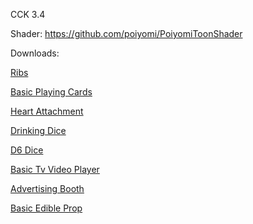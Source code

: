 CCK 3.4 

Shader: https://github.com/poiyomi/PoiyomiToonShader

Downloads:

[Ribs](https://github.com/Kavex/ChilloutVR_Prefabs/releases/tag/Ribs "Ribs")

[Basic Playing Cards](https://github.com/Kavex/ChilloutVR_Prefabs/releases/tag/PlayingCardsNoShuffle "Basic Playing Cards")

[Heart Attachment](https://github.com/Kavex/ChilloutVR_Prefabs/releases/tag/Heart_Attachment "Heart Attachment")

[Drinking Dice](https://github.com/Kavex/ChilloutVR_Prefabs/releases/tag/Drinking_Dice "Drinking Dice")

[D6 Dice](https://github.com/Kavex/ChilloutVR_Prefabs/releases/tag/D6 "D6 Dice")

[Basic Tv Video Player](https://github.com/Kavex/ChilloutVR_Prefabs/releases/tag/Basic-TV-VideoPlayer "Basic Tv Video Player")

[Advertising Booth](https://github.com/Kavex/ChilloutVR_Prefabs/releases/tag/Booth "Advertising Booth")

[Basic Edible Prop](https://github.com/Kavex/ChilloutVR_Prefabs/releases/tag/EdibleProp)
